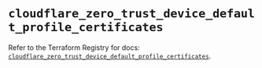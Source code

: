# `cloudflare_zero_trust_device_default_profile_certificates`

Refer to the Terraform Registry for docs: [`cloudflare_zero_trust_device_default_profile_certificates`](https://registry.terraform.io/providers/cloudflare/cloudflare/5.1.0/docs/resources/zero_trust_device_default_profile_certificates).

